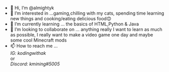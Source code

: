 - 👋 Hi, I’m @almightyk
- 👀 I’m interested in ...gaming,chilling with my cats, spending time learning new things and cooking/eating delicious food😊
- 🌱 I’m currently learning ... the basics of HTML,Python & Java
- 💞️ I’m looking to collaborate on ... anything really I want to learn as much as possible, I really want to make a video game one day and maybe some cool Minecraft mods
- 📫 How to reach me ... <address>IG: kodingwithak</address> or <address>Discord: kmining#5005</address>

<!---
almightyk/almightyk is a ✨ special ✨ repository because its `README.md` (this file) appears on your GitHub profile.
You can click the Preview link to take a look at your changes.
--->
